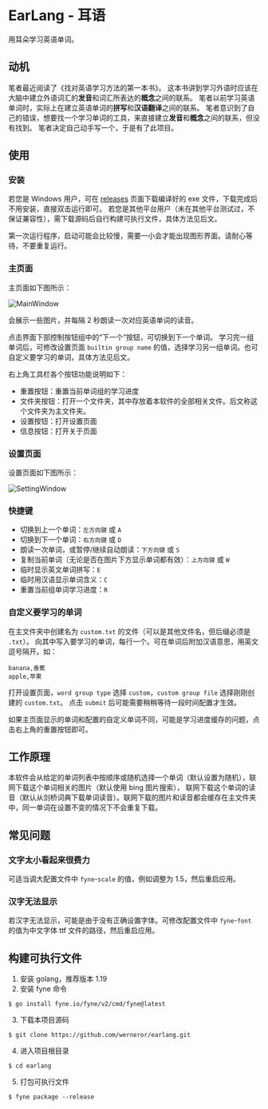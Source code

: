 # EarLang - 耳语

用耳朵学习英语单词。

## 动机

笔者最近阅读了《找对英语学习方法的第一本书》。
这本书讲到学习外语时应该在大脑中建立外语词汇的**发音**和词汇所表达的**概念**之间的联系。
笔者以前学习英语单词时，实际上在建立英语单词的**拼写**和**汉语翻译**之间的联系。
笔者意识到了自己的错误，想要找一个学习单词的工具，来直接建立**发音**和**概念**之间的联系，但没有找到。
笔者决定自己动手写一个，于是有了此项目。

## 使用

### 安装

若您是 Windows 用户，可在 [releases](https://github.com/werneror/earlang/releases) 页面下载编译好的 exe
文件，下载完成后不用安装，直接双击运行即可。
若您是其他平台用户（未在其他平台测试过，不保证兼容性），需下载源码后自行构建可执行文件，具体方法见后文。

第一次运行程序，启动可能会比较慢，需要一小会才能出现图形界面。请耐心等待，不要重复运行。

### 主页面

主页面如下图所示：

![MainWindow](https://user-images.githubusercontent.com/16622293/204133283-747ab126-8500-49ba-8e16-47509f2918bc.png)

会展示一些图片，并每隔 2 秒朗读一次对应英语单词的读音。

点击界面下部控制按钮组中的“下一个”按钮，可切换到下一个单词。
学习完一组单词后，可修改设置页面 `builtin group name` 的值，选择学习另一组单词。也可自定义要学习的单词，具体方法见后文。

右上角工具栏各个按钮功能说明如下：

- 重置按钮：重置当前单词组的学习进度
- 文件夹按钮：打开一个文件夹，其中存放着本软件的全部相关文件。后文称这个文件夹为主文件夹。
- 设置按钮：打开设置页面
- 信息按钮：打开关于页面

### 设置页面

设置页面如下图所示：

![SettingWindow](https://user-images.githubusercontent.com/16622293/204133317-9c80dc05-62bf-48d2-8ab6-f0d12306607f.png)

### 快捷键

- 切换到上一个单词：`左方向键` 或 `A`
- 切换到下一个单词：`右方向键` 或 `D`
- 朗读一次单词，或暂停/继续自动朗读：`下方向键` 或 `S`
- 复制当前单词（无论是否在图片下方显示单词都有效）：`上方向键` 或 `W`
- 临时显示英文单词拼写：`E`
- 临时用汉语显示单词含义：`C`
- 重置当前组单词学习进度：`R`

### 自定义要学习的单词

在主文件夹中创建名为 `custom.txt` 的文件（可以是其他文件名，但后缀必须是 `.txt`）。
向其中写入要学习的单词，每行一个。可在单词后附加汉语意思，用英文逗号隔开。如：

```
banana,香蕉
apple,苹果
```

打开设置页面，`word group type` 选择 `custom`，`custom group file` 选择刚刚创建的 `custom.txt`。
点击 `submit` 后可能需要稍稍等待一段时间配置才生效。

如果主页面显示的单词和配置的自定义单词不同，可能是学习进度缓存的问题，点击右上角的重置按钮即可。

## 工作原理

本软件会从给定的单词列表中按顺序或随机选择一个单词（默认设置为随机），联网下载这个单词相关的图片（默认使用 bing 图片搜索），
联网下载这个单词的读音（默认从剑桥词典下载单词读音）。联网下载的图片和读音都会缓存在主文件夹中，同一单词在设置不变的情况下不会重复下载。

## 常见问题

### 文字太小看起来很费力

可适当调大配置文件中 `fyne`-`scale` 的值，例如调整为 1.5，然后重启应用。

### 汉字无法显示

若汉字无法显示，可能是由于没有正确设置字体。可修改配置文件中 `fyne`-`font` 的值为中文字体 ttf 文件的路径，然后重启应用。


## 构建可执行文件

1. 安装 golang，推荐版本 1.19
2. 安装 fyne 命令

```
$ go install fyne.io/fyne/v2/cmd/fyne@latest
```

3. 下载本项目源码

```
$ git clone https://github.com/werneror/earlang.git
```

4. 进入项目根目录

```
$ cd earlang
```

5. 打包可执行文件

```
$ fyne package --release
```
